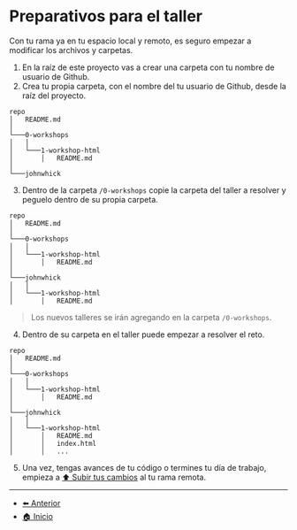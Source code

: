 # Preparativos para el taller

Con tu rama ya en tu espacio local y remoto, es seguro empezar a modificar los archivos y carpetas.

1. En la raíz de este proyecto vas a crear una carpeta con tu nombre de usuario de Github.
2. Crea tu propia carpeta, con el nombre del tu usuario de Github, desde la raíz del proyecto.

```
repo
│   README.md
│
└───0-workshops
│   │
│   └───1-workshop-html
│       │   README.md
│
└───johnwhick
```

3. Dentro de la carpeta `/0-workshops` copie la carpeta del taller a resolver y peguelo dentro de su propia carpeta.

```
repo
│   README.md
│
└───0-workshops
│   │
│   └───1-workshop-html
│       │   README.md
│
└───johnwhick
│   │
│   └───1-workshop-html
│       │   README.md
```

> Los nuevos talleres se irán agregando en la carpeta `/0-workshops`.

4. Dentro de su carpeta en el taller puede empezar a resolver el reto.

```
repo
│   README.md
│
└───0-workshops
│   │
│   └───1-workshop-html
│       │   README.md
│
└───johnwhick
│   │
│   └───1-workshop-html
│       │   README.md
│       │   index.html
│       │   ...
```

5. Una vez, tengas avances de tu código o termines tu día de trabajo, empieza a [⬆️ Subir tus cambios](/docs/3-COMMIT-PUSH-CHANGES.md) al tu rama remota.

---

- [⬅️ Anterior](/docs/1-NEW-BRANCH.md)
- [🏠 Inicio](/README.md)
